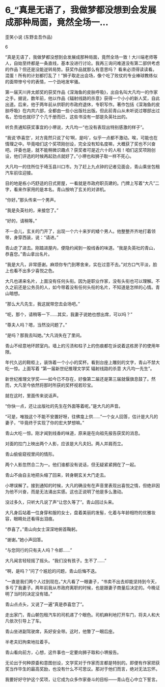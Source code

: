 # 6_“真是无语了，我做梦都没想到会发展成那种局面，竟然全场一...

歪笑小说 (东野圭吾作品)

6

“真是无语了，我做梦都没想到会发展成那种局面，竟然全场一致！大川端老师等人，自始至终都是一条直线，基本没进行讨论。我再三询问难道没有第二部供考虑的作品？但还是没能逆转局势。获奖作品就那么有意思吗？ 看来必须得读读看。混蛋！所有的计划都打乱了！”狮子取走出会场，像个吃了败仗的专业棒球教练似的面带惨兮兮的表情，一个劲地发牢骚。

第一届天川井太郎奖的获奖作品《深海鱼的皮肤呼吸》，出自名叫大凡均一的作家之手。据说，数年前，他以作品《辐射线路的杀意》获得一个小小的新人奖，自此出道。后来，他于两年前从供职的市政府退休，专职写作。著作包括《深海鱼的皮肤呼吸》在内共六部，全都由一些小出版社出版。但此前青山从未听说过哪部出过名，恐怕也就印了个几千册而已，这些书没有一部是灸英社出的。

听负责通知获奖事宜的小堺说，大凡均一“也没有表现出特别感激的样子”。

“我说‘恭喜您’，对方竟然只说了句‘啊，是吗’，似乎一点都不激动。唉，可能也在情理之中。毕竟咱们这个奖项刚创设，完全没有知名度嘛，大概获了奖也不兴奋吧。评委也是，就不能稍微识趣点？获奖者可是近六十的人啦！咱们这奖项刚创设，他们评选的时候再起劲点就好了。”小堺也和狮子取一样不死心。

大凡均一的住所位于埼玉县川口市。为了赶上九点钟的记者见面会，青山乘坐包租汽车前往迎接。

目的地是栋小巧舒适的日式房屋，一看就是市政府职员建的。门牌上写着“大凡”二字，看来作家用的是本名。青山按响了玄关的对讲机。

“你好。”那头传来一个男声。

“我是灸英社的，来接您了。”

“好的，请稍等。”

不一会儿，玄关的门开了，出现一个六十来岁的矮个男人。他整整齐齐地打着领带，身穿西装，说：“请进。”

青山走了进去。刚踏进屋内，便隐约闻到一股线香的味道。“我是灸英社的青山，恭喜您。”青山拿出名片。

“我是大凡，非常感谢。麻烦你专门到寒舍来，实在过意不去。”对方口气平淡，脸上也看不出多少喜悦之色。

大凡也递来名片，上面没有任何头衔。因为是职业作家，没有头衔也可以理解。不久之前还是公务员的人，如今带着没有任何头衔的名片，不知道是怎样的心情。青山暗想。

“那么大凡先生，我这就带您去会场吧。”

“呃，那个，请稍等一下……其实，我妻子说她也想出席，可以吗？”

“尊夫人吗？嗯，当然没问题了。”

“是吗？那我去叫她。”大凡消失在了里间。

青山不经意地环顾室内。墙上的污渍和柱子上的伤痕都在诉说着这栋房子的使用年限。

年代久远的鞋柜上，装饰着一个小小的奖杯。看到台座上雕刻的文字，青山不禁大吃一惊。上面写着 “第一届新世纪推理文学奖 辐射线路的杀意 大凡均一先生”。

新世纪推理文学奖——如今已不存在，好像第二届还是第三届就偃旗息鼓了。然而，大凡至今依然将那时所获的奖杯视若珍宝。

就在这时，里面传来说话声。

“你快一点，还让出版社的先生在外面等着呢。”是大凡的声音。

“可是，唯独这个不能不安置好呀，往佛龛上供……”一个女人回答，估计是大凡的妻子，“毕竟终于实现了你的宏大梦想嘛。”

青山大吃一惊。刚才闻到线香的味道，原来是在向祖先报告获奖的消息。

对面的拉门上映出两个人影，应该是大凡夫妇。两人并肩而立。

青山偷偷窥视里间的情形。

两个人影忽然合二为一。他们谁都没有说话，但无疑紧紧拥在了一起。

青山不由自主地把头缩了回来，转身朝玄关大门走去。

小堺误解了。接到通知的时候，大凡的确没有在声音里表现出喜悦之情，但绝非因为他不兴奋，而是无法涌出实感。这也正说明了他是多么激动。

没过多久，只听大凡说了声“让您久等了”。青山回过头来。

大凡身后站着一位身穿和服的女士，盘着美丽的发髻，化着与年龄相符的优雅妆容，眼睛处还看得出泪痕。

“恭喜了。”青山向女士深深地俯首鞠躬。

“谢谢。”她小声回答。

“与您同行的只有夫人吗？令郎……”

大凡闻言轻轻摇了摇头。“我们没有孩子。生不了……”

“啊，是吗？”问了个尴尬的问题，青山后悔不迭。

“一直是我们两个人过到现在。”大凡看了一眼妻子，“书卖不出去却能坚持到今天，多亏了我妻子。两年前我从市政府离职的时候，也是跟妻子商量后决定的。今晚证明了当时的决定没有错。”

青山点点头，又说了一遍“真是恭喜您了”。

走出家门，青山朝包租汽车的司机递了个眼色。司机麻利地打开车门，将夫人和大凡依次引导上了车。

青山坐进副驾驶席，系好安全带。这时，他瞥了一眼后座。

半老夫妇拘束地拉着手。

青山看向前方，心想，这件事也一定要向狮子取和小堺报告。

无论出于何种原委和意图创设，文学奖对于作家而言都是特别的。即便有作家把获奖当作毕生的最高奖励，也没有什么不可思议。那对于他们而言，绝对无法忘怀。

我要好好守护这个奖项，让它成为众多作家奋斗的目标——青山在心中立下誓言。